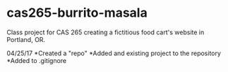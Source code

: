 # cas265-burrito-masala
Class project for CAS 265 creating a fictitious food cart's website in Portland, OR.

04/25/17
 *Created a "repo"
 *Added and existing project to the repository
 *Added to .gitignore
 

